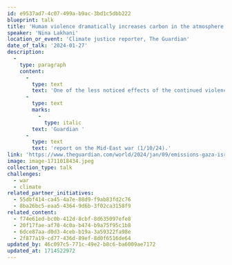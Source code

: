 ```yaml
---
id: e9537ad7-4c07-499a-b9ac-3bd1c5dbb222
blueprint: talk
title: 'Human violence dramatically increases carbon in the atmosphere.'
speaker: 'Nina Lakhani'
location_or_event: 'Climate justice reporter, The Guardian'
date_of_talk: '2024-01-27'
description:
  -
    type: paragraph
    content:
      -
        type: text
        text: 'One of the less noticed effects of the continued violence of the human species is to dramatically effect carbon release into the Earth’s atmosphere, as in this recent '
      -
        type: text
        marks:
          -
            type: italic
        text: 'Guardian '
      -
        type: text
        text: 'report on the Mid-East war (1/10/24).'
link: 'https://www.theguardian.com/world/2024/jan/09/emissions-gaza-israel-hamas-war-climate-change?CMP=oth_b-aplnews_d-1'
image: image-1711018434.jpeg
collection_type: talk
challenges:
  - war
  - climate
related_partner_initiatives:
  - 55dbf414-ca45-4a7e-88d9-f9ab83fd2c76
  - 8ba26bc5-eaa5-4364-9d6b-3f02ca3158f9
related_content:
  - f74e61ed-bc0b-412d-8cbf-8d635097efe8
  - 20f17fae-af70-4c0a-b474-b9a75f95c1b8
  - 6dce87aa-d0d3-4ceb-b19a-3a59322fa98e
  - 2f877a19-cd77-436d-89ef-8d0f6516de64
updated_by: 46c097c5-771c-49e2-b8c6-ba6009ae7172
updated_at: 1714522972
---
```

